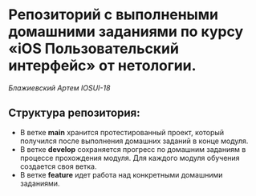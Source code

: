 # Репозиторий с выполнеными домашними заданиями по курсу «iOS Пользовательский интерфейс» от нетологии. #
*Блажиевский Артем IOSUI-18*

## Структура репозитория: ##

* В ветке **main** хранится протестированный проект, который получился после выполнения домашних заданий в конце модуля.
* В ветке **develop** сохраняется прогресс по домашним заданиям в процессе прохождения модуля. Для каждого модуля обучения создается своя ветка.
* В ветке **feature** идет работа над конкретными домашними заданиями.
